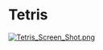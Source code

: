 # Tetris

[![Tetris_Screen_Shot.png](https://s26.postimg.org/lcxwwu9l5/Tetris_Screen_Shot.png)](https://postimg.org/image/xetaqzith/)
